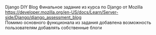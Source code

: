 Django DIY Blog
Финальное задание из курса по Django от Mozilla <br>
https://developer.mozilla.org/en-US/docs/Learn/Server-side/Django/django_assessment_blog <br>
Помимо основного функционала из задания добавлена возможность пользователям добавлять собственные блоги
